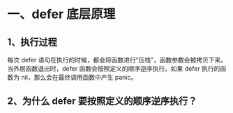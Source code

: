 # 一、defer 底层原理

## 1、执行过程

每次 defer 语句在执行的时候，都会将函数进行“压栈”，函数参数会被拷贝下来。当外层函数退出时，defer 函数会按照定义的顺序逆序执行。如果 defer 执行的函数为 nil，那么会在最终调用函数中产生 panic。

## 2、为什么 defer 要按照定义的顺序逆序执行？

